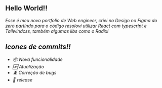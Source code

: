 ## Hello World!!

<p>
    <em>
        Esse é meu novo portfolio de Web engineer,
        criei no Design no Figma do zero 
        partindo para o código resolovi utilizar React com typescript e Tailwindcss, também algumas libs como o Radix!
    <em>
<p>

## Icones de commits!!

 - :package: Nova funcionalidade
 - :up: Atualização
 - :beetle: Correção de bugs
 - :checkered_flag: release
